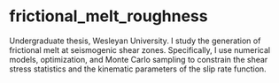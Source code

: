 # frictional_melt_roughness
Undergraduate thesis, Wesleyan University. I study the generation of frictional melt at seismogenic shear zones. Specifically, I use numerical models, optimization, and Monte Carlo sampling to constrain the shear stress statistics and the kinematic parameters of the slip rate function. 
